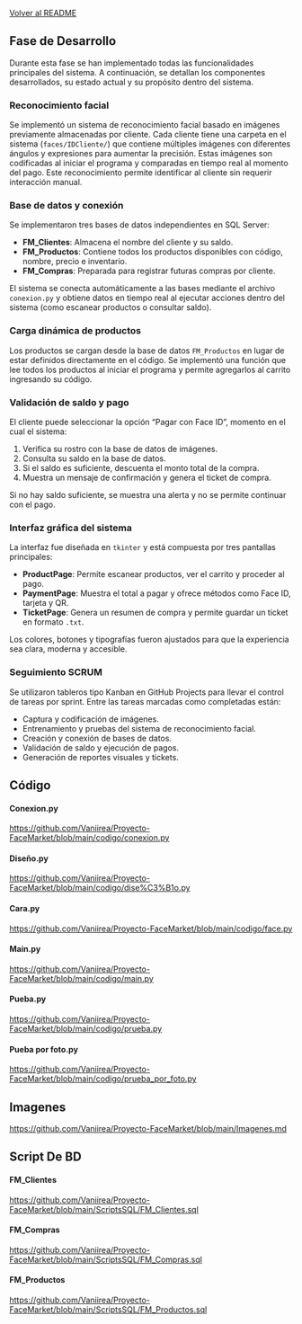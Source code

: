 [Volver al README](https://github.com/Vaniirea/Proyecto-FaceMarket/blob/main/README.md)

## Fase de Desarrollo

Durante esta fase se han implementado todas las funcionalidades principales del sistema. A continuación, se detallan los componentes desarrollados, su estado actual y su propósito dentro del sistema.

### Reconocimiento facial
Se implementó un sistema de reconocimiento facial basado en imágenes previamente almacenadas por cliente. Cada cliente tiene una carpeta en el sistema (`faces/IDCliente/`) que contiene múltiples imágenes con diferentes ángulos y expresiones para aumentar la precisión. Estas imágenes son codificadas al iniciar el programa y comparadas en tiempo real al momento del pago. Este reconocimiento permite identificar al cliente sin requerir interacción manual.

### Base de datos y conexión
Se implementaron tres bases de datos independientes en SQL Server:
- **FM_Clientes**: Almacena el nombre del cliente y su saldo.
- **FM_Productos**: Contiene todos los productos disponibles con código, nombre, precio e inventario.
- **FM_Compras**: Preparada para registrar futuras compras por cliente.

El sistema se conecta automáticamente a las bases mediante el archivo `conexion.py` y obtiene datos en tiempo real al ejecutar acciones dentro del sistema (como escanear productos o consultar saldo).

### Carga dinámica de productos
Los productos se cargan desde la base de datos `FM_Productos` en lugar de estar definidos directamente en el código. Se implementó una función que lee todos los productos al iniciar el programa y permite agregarlos al carrito ingresando su código.

### Validación de saldo y pago
El cliente puede seleccionar la opción “Pagar con Face ID”, momento en el cual el sistema:
1. Verifica su rostro con la base de datos de imágenes.
2. Consulta su saldo en la base de datos.
3. Si el saldo es suficiente, descuenta el monto total de la compra.
4. Muestra un mensaje de confirmación y genera el ticket de compra.

Si no hay saldo suficiente, se muestra una alerta y no se permite continuar con el pago.

### Interfaz gráfica del sistema
La interfaz fue diseñada en `tkinter` y está compuesta por tres pantallas principales:
- **ProductPage**: Permite escanear productos, ver el carrito y proceder al pago.
- **PaymentPage**: Muestra el total a pagar y ofrece métodos como Face ID, tarjeta y QR.
- **TicketPage**: Genera un resumen de compra y permite guardar un ticket en formato `.txt`.

Los colores, botones y tipografías fueron ajustados para que la experiencia sea clara, moderna y accesible.

### Seguimiento SCRUM
Se utilizaron tableros tipo Kanban en GitHub Projects para llevar el control de tareas por sprint. Entre las tareas marcadas como completadas están:
- Captura y codificación de imágenes.
- Entrenamiento y pruebas del sistema de reconocimiento facial.
- Creación y conexión de bases de datos.
- Validación de saldo y ejecución de pagos.
- Generación de reportes visuales y tickets.

## Código
#### Conexion.py
https://github.com/Vaniirea/Proyecto-FaceMarket/blob/main/codigo/conexion.py
#### Diseño.py
https://github.com/Vaniirea/Proyecto-FaceMarket/blob/main/codigo/dise%C3%B1o.py
#### Cara.py
https://github.com/Vaniirea/Proyecto-FaceMarket/blob/main/codigo/face.py
#### Main.py
https://github.com/Vaniirea/Proyecto-FaceMarket/blob/main/codigo/main.py
#### Pueba.py
https://github.com/Vaniirea/Proyecto-FaceMarket/blob/main/codigo/prueba.py
#### Pueba por foto.py
https://github.com/Vaniirea/Proyecto-FaceMarket/blob/main/codigo/prueba_por_foto.py

## Imagenes
https://github.com/Vaniirea/Proyecto-FaceMarket/blob/main/Imagenes.md

## Script De BD
#### FM_Clientes
https://github.com/Vaniirea/Proyecto-FaceMarket/blob/main/ScriptsSQL/FM_Clientes.sql
#### FM_Compras
https://github.com/Vaniirea/Proyecto-FaceMarket/blob/main/ScriptsSQL/FM_Compras.sql
#### FM_Productos
https://github.com/Vaniirea/Proyecto-FaceMarket/blob/main/ScriptsSQL/FM_Productos.sql
